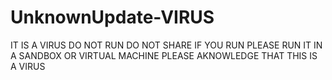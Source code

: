 # UnknownUpdate-VIRUS
IT IS A VIRUS DO NOT RUN DO NOT SHARE IF YOU RUN PLEASE RUN IT IN A SANDBOX OR VIRTUAL MACHINE PLEASE AKNOWLEDGE THAT THIS IS A VIRUS
